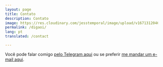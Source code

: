 ```yaml
---
layout: page
title: Contato
description: Contato
image: https://res.cloudinary.com/jesstemporal/image/upload/v1671312046/logo_mh5fv4.png
permalink: /digaoi/
lang: pt
translated: /contact

---
```


Você pode falar comigo [pelo Telegram aqui](https://t.me/jtemporal) ou se preferir [me mandar um e-mail aqui](mailto:hello@jtemporal.com).
